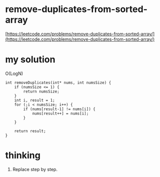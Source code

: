 # remove-duplicates-from-sorted-array

[https://leetcode.com/problems/remove-duplicates-from-sorted-array/](https://leetcode.com/problems/remove-duplicates-from-sorted-array/)

# my solution

O(LogN)

```
int removeDuplicates(int* nums, int numsSize) {
    if (numsSize <= 1) {
        return numsSize;
    }
    int i, result = 1;
    for (;i < numsSize; i++) {
        if (nums[result-1] != nums[i]) {
            nums[result++] = nums[i];
        }
    }
    
    return result;
}
```

# thinking

1. Replace step by step.
